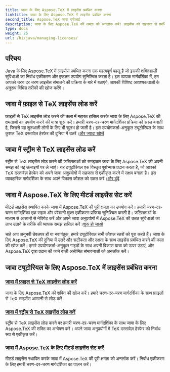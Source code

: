 ```yaml
---
title: जावा के लिए Aspose.TeX में लाइसेंस प्रबंधित करना
linktitle: जावा के लिए Aspose.TeX में लाइसेंस प्रबंधित करना
second_title: Aspose.TeX जावा एपीआई
description: जावा के लिए Aspose.TeX की क्षमता को अनलॉक करें! लाइसेंस को सहजता से प्रबंधित करना सीखें - फ़ाइल से लोड करें, स्ट्रीम करें, या हमारे चरण-दर-चरण ट्यूटोरियल के साथ मीटर्ड लाइसेंस सेट करें।
type: docs
weight: 25
url: /hi/java/managing-licenses/
---
```


## परिचय 

Java के लिए Aspose.TeX में लाइसेंस प्रबंधित करना एक महत्वपूर्ण पहलू है जो इसकी शक्तिशाली सुविधाओं का निर्बाध एकीकरण और इष्टतम उपयोग सुनिश्चित करता है। इस व्यापक मार्गदर्शिका में, हम आपको चरण दर चरण लाइसेंस संभालने की प्रक्रिया के बारे में बताएंगे, आपकी विशिष्ट आवश्यकताओं के अनुरूप विभिन्न तरीकों की खोज करेंगे।

## जावा में फ़ाइल से TeX लाइसेंस लोड करें

फ़ाइलों से TeX लाइसेंस लोड करने की कला में महारत हासिल करके जावा के लिए Aspose.TeX की क्षमताओं का उपयोग करने की यात्रा शुरू करें। हमारी चरण-दर-चरण मार्गदर्शिका प्रक्रिया को सरल बनाती है, जिससे यह शुरुआती लोगों के लिए भी सुलभ हो जाती है। इस उपयोगकर्ता-अनुकूल ट्यूटोरियल के साथ कुशल TeX दस्तावेज़ हेरफेर की दुनिया में उतरें।[और ज्यादा खोजें](./load-license-from-file/)

## जावा में स्ट्रीम से TeX लाइसेंस लोड करें

 स्ट्रीम से TeX लाइसेंस लोड करने की जटिलताओं को समझकर जावा के लिए Aspose.TeX की अपनी समझ को नई ऊंचाइयों पर ले जाएं। यह ट्यूटोरियल एक विस्तृत पूर्वाभ्यास प्रदान करता है, जो आपको TeX दस्तावेज़ हेरफेर को अपने जावा अनुप्रयोगों में सहजता से एकीकृत करने में सक्षम बनाता है। इस व्यावहारिक मार्गदर्शिका के साथ अपने विकास कौशल को उन्नत करें।[और ढूंढें](./load-license-from-stream/)

## जावा में Aspose.TeX के लिए मीटर्ड लाइसेंस सेट करें

मीटर्ड लाइसेंस स्थापित करके जावा में Aspose.TeX की पूरी क्षमता का उपयोग करें। हमारी चरण-दर-चरण मार्गदर्शिका एक सहज और परेशानी मुक्त एकीकरण प्रक्रिया सुनिश्चित करती है। जटिलताओं के माध्यम से आसानी से नेविगेट करें और अपने जावा अनुप्रयोगों में Aspose.TeX की उन्नत सुविधाओं का लाभ उठाने के तरीके की व्यापक समझ हासिल करें।[शुरू हो जाओ](./set-metered-license/)

चाहे आप अनुभवी डेवलपर हों या नवागंतुक, हमारे ट्यूटोरियल सभी कौशल स्तरों को पूरा करते हैं। जावा के लिए Aspose.TeX की दुनिया में उतरें और सटीकता और दक्षता के साथ लाइसेंस प्रबंधित करने की कला की खोज करें। हमारे उपयोगकर्ता-अनुकूल गाइडों के साथ अपनी विकास यात्रा को ऊपर उठाएं, और Aspose.TeX द्वारा प्रदान की जाने वाली असीमित संभावनाओं को अनलॉक करें।
## जावा ट्यूटोरियल के लिए Aspose.TeX में लाइसेंस प्रबंधित करना
### [जावा में फ़ाइल से TeX लाइसेंस लोड करें](./load-license-from-file/)
जावा के लिए Aspose.TeX की शक्ति की खोज करें। हमारे चरण-दर-चरण मार्गदर्शिका के साथ फ़ाइलों से TeX लाइसेंस आसानी से लोड करें।
### [जावा में स्ट्रीम से TeX लाइसेंस लोड करें](./load-license-from-stream/)
स्ट्रीम से TeX लाइसेंस लोड करने पर हमारी चरण-दर-चरण मार्गदर्शिका के साथ जावा के लिए Aspose.TeX की शक्ति का अन्वेषण करें। अपने जावा अनुप्रयोगों में TeX दस्तावेज़ हेरफेर को निर्बाध रूप से एकीकृत करें।
### [जावा में Aspose.TeX के लिए मीटर्ड लाइसेंस सेट करें](./set-metered-license/)
मीटर्ड लाइसेंस स्थापित करके जावा में Aspose.TeX की पूरी क्षमता को अनलॉक करें। निर्बाध एकीकरण के लिए हमारी चरण-दर-चरण मार्गदर्शिका का पालन करें।